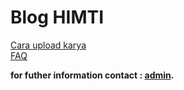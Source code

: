 # Blog HIMTI

[Cara upload karya](https://github.com/GajAhmadaaa/blog/blob/main/cara.md)\
[FAQ](https://github.com/GajAhmadaaa/blog/blob/main/FAQ.md)

**for futher information contact : [admin](https://wa.me/6289638065793?text=mau+nanya+tentang+blog+dong).**

